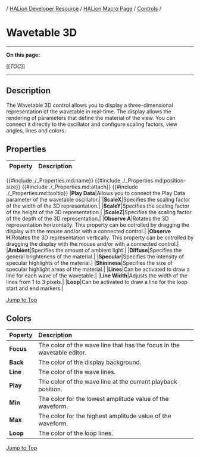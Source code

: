 / [HALion Developer Resource](../../HALion-Developer-Resource.md) / [HALion Macro Page](./HALion-Macro-Page.md) / [Controls](./Controls.md) /

# Wavetable 3D

---

**On this page:**

[[_TOC_]]

---

## Description

The Wavetable 3D control allows you to display a three-dimensional representation of the wavetable in real-time. The display allows the rendering of parameters that define the material of the view. You can connect it directly to the oscillator and configure scaling factors, view angles, lines and colors.

## Properties

|Poperty|Description|
|:-|:-|
{{#include ./_Properties.md:name}}
{{#include ./_Properties.md:position-size}}
{{#include ./_Properties.md:attach}}
{{#include ./_Properties.md:tooltip}}
|**Play Data**|Allows you to connect the Play Data parameter of the wavetable oscillator.|
|**ScaleX**|Specifies the scaling factor of the width of the 3D representation.|
|**ScaleY**|Specifies the scaling factor of the height of the 3D representation.|
|**ScaleZ**|Specifies the scaling factor of the depth of the 3D representation.|
|**Observe A**|Rotates the 3D representation horizontally. This property can be cotrolled by dragging the display with the mouse and/or with a connected control.|
|**Observe H**|Rotates the 3D representation vertically. This property can be cotrolled by dragging the display with the mouse and/or with a connected control.|
|**Ambient**|Specifies the amount of ambient light.|
|**Diffuse**|Specifies the general brighteness of the material.|
|**Specular**|Specifies the intensity of specular highlights of the material.|
|**Shininess**|Specifies the size of specular highlight areas of the material.|
|**Lines**|Can be activated to draw a line for each wave of the wavetable.|
|**Line Width**|Adjusts the width of the lines from 1 to 3 pixels.|
|**Loop**|Can be activated to draw a line for the loop start and end markers.|

[Jump to Top ](#wavetable-3d)

## Colors

|Poperty|Description|
|:-|:-|
|**Focus**|The color of the wave line that has the focus in the wavetable editor.|
|**Back**|The color of the display background.|
|**Line**|The color of the wave lines.|
|**Play**|The color of the wave line at the current playback position.|
|**Min**|The color for the lowest amplitude value of the waveform.|
|**Max**|The color for the highest amplitude value of the waveform.|
|**Loop**|The color of the loop lines.|

[Jump to Top ](#wavetable-3d)